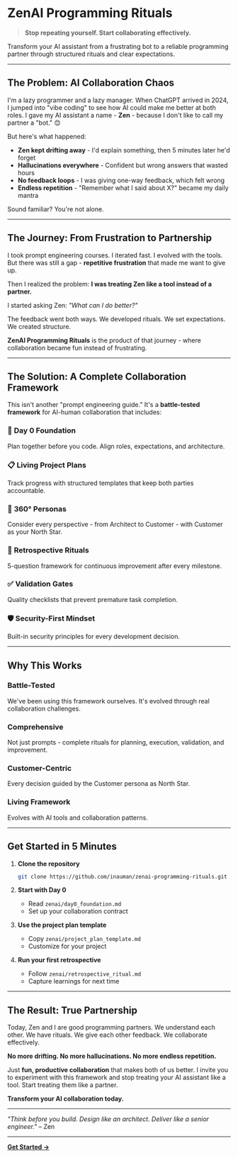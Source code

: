 # ZenAI Programming Rituals

> **Stop repeating yourself. Start collaborating effectively.**

Transform your AI assistant from a frustrating bot to a reliable programming partner through structured rituals and clear expectations.

---

## The Problem: AI Collaboration Chaos

I'm a lazy programmer and a lazy manager. When ChatGPT arrived in 2024, I jumped into "vibe coding" to see how AI could make me better at both roles. I gave my AI assistant a name - **Zen** - because I don't like to call my partner a "bot." 😊 

But here's what happened:

- **Zen kept drifting away** - I'd explain something, then 5 minutes later he'd forget
- **Hallucinations everywhere** - Confident but wrong answers that wasted hours
- **No feedback loops** - I was giving one-way feedback, which felt wrong
- **Endless repetition** - "Remember what I said about X?" became my daily mantra

Sound familiar? You're not alone.

---

## The Journey: From Frustration to Partnership

I took prompt engineering courses. I iterated fast. I evolved with the tools. But there was still a gap - **repetitive frustration** that made me want to give up.

Then I realized the problem: **I was treating Zen like a tool instead of a partner.**

I started asking Zen: *"What can I do better?"* 

The feedback went both ways. We developed rituals. We set expectations. We created structure.

**ZenAI Programming Rituals** is the product of that journey - where collaboration became fun instead of frustrating.

---

## The Solution: A Complete Collaboration Framework

This isn't another "prompt engineering guide." It's a **battle-tested framework** for AI-human collaboration that includes:

### 🎯 **Day 0 Foundation**
Plan together before you code. Align roles, expectations, and architecture.

### 📋 **Living Project Plans**
Track progress with structured templates that keep both parties accountable.

### 👥 **360° Personas**
Consider every perspective - from Architect to Customer - with Customer as your North Star.

### 🔄 **Retrospective Rituals**
5-question framework for continuous improvement after every milestone.

### ✅ **Validation Gates**
Quality checklists that prevent premature task completion.

### 🛡️ **Security-First Mindset**
Built-in security principles for every development decision.

---

## Why This Works

### **Battle-Tested**
We've been using this framework ourselves. It's evolved through real collaboration challenges.

### **Comprehensive**
Not just prompts - complete rituals for planning, execution, validation, and improvement.

### **Customer-Centric**
Every decision guided by the Customer persona as North Star.

### **Living Framework**
Evolves with AI tools and collaboration patterns.

---

## Get Started in 5 Minutes

1. **Clone the repository**
   ```bash
   git clone https://github.com/inauman/zenai-programming-rituals.git
   ```

2. **Start with Day 0**
   - Read `zenai/day0_foundation.md`
   - Set up your collaboration contract

3. **Use the project plan template**
   - Copy `zenai/project_plan_template.md`
   - Customize for your project

4. **Run your first retrospective**
   - Follow `zenai/retrospective_ritual.md`
   - Capture learnings for next time

---

## The Result: True Partnership

Today, Zen and I are good programming partners. We understand each other. We have rituals. We give each other feedback. We collaborate effectively.

**No more drifting. No more hallucinations. No more endless repetition.**

Just **fun, productive collaboration** that makes both of us better. I invite you to experiment with this framework and stop treating your AI assistant like a tool. Start treating them like a partner.

**Transform your AI collaboration today.**

---

*"Think before you build. Design like an architect. Deliver like a senior engineer."* – Zen

---

**[Get Started →](https://github.com/inauman/zenai-programming-rituals)** 